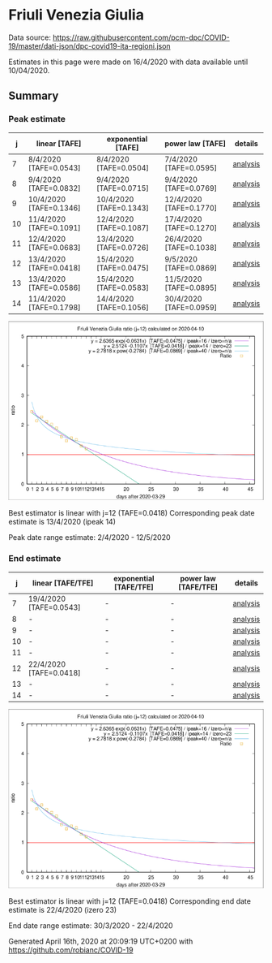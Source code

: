 # Friuli Venezia Giulia


Data source: https://raw.githubusercontent.com/pcm-dpc/COVID-19/master/dati-json/dpc-covid19-ita-regioni.json

Estimates in this page were made on 16/4/2020 with data available until 10/04/2020.


## Summary 

### Peak estimate 
|j|linear [TAFE]|exponential [TAFE]|power law [TAFE]|details|
|---|----|-----------|---------|-------|
|7|8/4/2020 [TAFE=0.0543]|8/4/2020 [TAFE=0.0504]|7/4/2020 [TAFE=0.0595]|[analysis](COVID-19_friuli_venezia_giulia_j7_2020-04-10.md)|
|8|9/4/2020 [TAFE=0.0832]|9/4/2020 [TAFE=0.0715]|9/4/2020 [TAFE=0.0769]|[analysis](COVID-19_friuli_venezia_giulia_j8_2020-04-10.md)|
|9|10/4/2020 [TAFE=0.1346]|10/4/2020 [TAFE=0.1343]|12/4/2020 [TAFE=0.1770]|[analysis](COVID-19_friuli_venezia_giulia_j9_2020-04-10.md)|
|10|11/4/2020 [TAFE=0.1091]|12/4/2020 [TAFE=0.1087]|17/4/2020 [TAFE=0.1270]|[analysis](COVID-19_friuli_venezia_giulia_j10_2020-04-10.md)|
|11|12/4/2020 [TAFE=0.0683]|13/4/2020 [TAFE=0.0726]|26/4/2020 [TAFE=0.1038]|[analysis](COVID-19_friuli_venezia_giulia_j11_2020-04-10.md)|
|12|13/4/2020 [TAFE=0.0418]|15/4/2020 [TAFE=0.0475]|9/5/2020 [TAFE=0.0869]|[analysis](COVID-19_friuli_venezia_giulia_j12_2020-04-10.md)|
|13|13/4/2020 [TAFE=0.0586]|15/4/2020 [TAFE=0.0583]|11/5/2020 [TAFE=0.0895]|[analysis](COVID-19_friuli_venezia_giulia_j13_2020-04-10.md)|
|14|11/4/2020 [TAFE=0.1798]|14/4/2020 [TAFE=0.1056]|30/4/2020 [TAFE=0.0959]|[analysis](COVID-19_friuli_venezia_giulia_j14_2020-04-10.md)|

![best peak estimate](COVID-19_friuli_venezia_giulia_j12_2020-04-10.png)

Best estimator is linear with j=12 (TAFE=0.0418)
Corresponding peak date estimate is 13/4/2020 (ipeak 14)


Peak date range estimate: 2/4/2020 - 12/5/2020

### End estimate 
|j|linear [TAFE/TFE]|exponential [TAFE/TFE]|power law [TAFE/TFE]|details|
|---|----|-----------|---------|-------|
|7|19/4/2020 [TAFE=0.0543]|-|-|[analysis](COVID-19_friuli_venezia_giulia_j7_2020-04-10.md)|
|8|-|-|-|[analysis](COVID-19_friuli_venezia_giulia_j8_2020-04-10.md)|
|9|-|-|-|[analysis](COVID-19_friuli_venezia_giulia_j9_2020-04-10.md)|
|10|-|-|-|[analysis](COVID-19_friuli_venezia_giulia_j10_2020-04-10.md)|
|11|-|-|-|[analysis](COVID-19_friuli_venezia_giulia_j11_2020-04-10.md)|
|12|22/4/2020 [TAFE=0.0418]|-|-|[analysis](COVID-19_friuli_venezia_giulia_j12_2020-04-10.md)|
|13|-|-|-|[analysis](COVID-19_friuli_venezia_giulia_j13_2020-04-10.md)|
|14|-|-|-|[analysis](COVID-19_friuli_venezia_giulia_j14_2020-04-10.md)|

![best zero estimate](COVID-19_friuli_venezia_giulia_j12_2020-04-10.png)

Best estimator is linear with j=12 (TAFE=0.0418)
Corresponding end date estimate is 22/4/2020 (izero 23)


End date range estimate: 30/3/2020 - 22/4/2020

Generated April 16th, 2020 at 20:09:19 UTC+0200 with https://github.com/robianc/COVID-19
